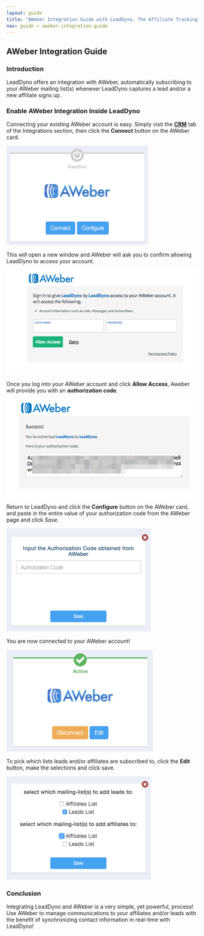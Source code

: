 ```yaml
---
layout: guide
title: "AWeber Integration Guide with LeadDyno, The Affiliate Tracking Software & Online Marketing System"
nav: guide > aweber-integration-guide
---
```


## AWeber Integration Guide

### Introduction

LeadDyno offers an integration with AWeber, automatically subscribing to your AWeber mailing list(s) whenever LeadDyno
captures a lead and/or a new affiliate signs up.


### Enable AWeber Integration Inside LeadDyno ###

Connecting your existing AWeber account is easy. Simply visit the **[CRM](https://app.leaddyno.com/integrations/crm)** tab
of the Integrations section, then click the **Connect** button on the AWeber card. 

![AWeber Setup](img/aweber/aweber1.png)

This will open a new window and AWeber will ask you to confirm allowing LeadDyno to access your account.

![AWeber Setup](img/aweber/aweber2.png)

Once you log into your AWeber account and click **Allow Access**, Aweber will provide you with an **authorization code**.

![AWeber Setup](img/aweber/aweber3.png)

Return to LeadDyno and click the **Configure** button on the AWeber card, and paste in the entire value of your authorization
code from the AWeber page and click *Save*.

![AWeber Setup](img/aweber/aweber4.png)

You are now connected to your AWeber account!

![AWeber Setup](img/aweber/aweber5.png)


To pick which lists leads and/or affiliates are subscribed to, click the **Edit** button, make the selections and click
save.

![AWeber Setup](img/aweber/aweber6.png)


### Conclusion ###

Integrating LeadDyno and AWeber is a very simple, yet powerful, process! Use AWeber to manage communications to 
your affiliates and/or leads with the benefit of synchronizing contact information in real-time with LeadDyno!


